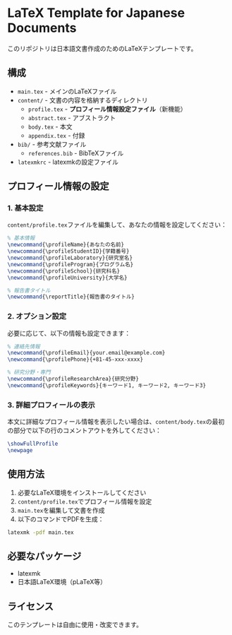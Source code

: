 # LaTeX Template for Japanese Documents

このリポジトリは日本語文書作成のためのLaTeXテンプレートです。

## 構成

- `main.tex` - メインのLaTeXファイル
- `content/` - 文書の内容を格納するディレクトリ
  - `profile.tex` - **プロフィール情報設定ファイル**（新機能）
  - `abstract.tex` - アブストラクト
  - `body.tex` - 本文
  - `appendix.tex` - 付録
- `bib/` - 参考文献ファイル
  - `references.bib` - BibTeXファイル
- `latexmkrc` - latexmkの設定ファイル

## プロフィール情報の設定

### 1. 基本設定
`content/profile.tex`ファイルを編集して、あなたの情報を設定してください：

```latex
% 基本情報
\newcommand{\profileName}{あなたの名前}
\newcommand{\profileStudentID}{学籍番号}
\newcommand{\profileLaboratory}{研究室名}
\newcommand{\profileProgram}{プログラム名}
\newcommand{\profileSchool}{研究科名}
\newcommand{\profileUniversity}{大学名}

% 報告書タイトル
\newcommand{\reportTitle}{報告書のタイトル}
```

### 2. オプション設定
必要に応じて、以下の情報も設定できます：

```latex
% 連絡先情報
\newcommand{\profileEmail}{your.email@example.com}
\newcommand{\profilePhone}{+81-45-xxx-xxxx}

% 研究分野・専門
\newcommand{\profileResearchArea}{研究分野}
\newcommand{\profileKeywords}{キーワード1, キーワード2, キーワード3}
```

### 3. 詳細プロフィールの表示
本文に詳細なプロフィール情報を表示したい場合は、`content/body.tex`の最初の部分で以下の行のコメントアウトを外してください：

```latex
\showFullProfile
\newpage
```

## 使用方法

1. 必要なLaTeX環境をインストールしてください
2. `content/profile.tex`でプロフィール情報を設定
3. `main.tex`を編集して文書を作成
4. 以下のコマンドでPDFを生成：

```bash
latexmk -pdf main.tex
```

## 必要なパッケージ

- latexmk
- 日本語LaTeX環境（pLaTeX等）

## ライセンス

このテンプレートは自由に使用・改変できます。 